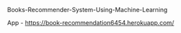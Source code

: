 Books-Recommender-System-Using-Machine-Learning

App - https://book-recommendation6454.herokuapp.com/
